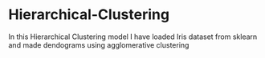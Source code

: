 # Hierarchical-Clustering
In this Hierarchical Clustering  model I have loaded Iris dataset from sklearn and made dendograms using agglomerative clustering 
